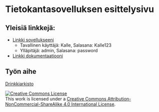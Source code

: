 # Tietokantasovelluksen esittelysivu

## Yleisiä linkkejä:

- [Linkki sovellukseeni](http://andreaer.users.cs.helsinki.fi/tietokantasovellus/)
  * Tavallinen käyttäjä: Kalle, Salasana: Kalle123
  * Ylläpitäjä: admin, Salasana: password
- [Linkki dokumentaatiooni](doc/dokumentaatio.pdf)

## Työn aihe

[Drinkkiarkisto](http://advancedkittenry.github.io/suunnittelu_ja_tyoymparisto/aiheet/Drinkkiarkisto.html)


<a rel="license" href="http://creativecommons.org/licenses/by-nc-sa/4.0/"><img alt="Creative Commons License" style="border-width:0" src="https://i.creativecommons.org/l/by-nc-sa/4.0/88x31.png" /></a><br />This work is licensed under a <a rel="license" href="http://creativecommons.org/licenses/by-nc-sa/4.0/">Creative Commons Attribution-NonCommercial-ShareAlike 4.0 International License</a>.
